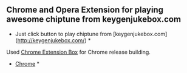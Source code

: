 Chrome and Opera Extension for playing awesome chiptune from keygenjukebox.com
------------------------------------------------------------------------------

* Just click button to play chiptune from [keygenjukebox.com] (http://keygenjukebox.com/) *


Used [Chrome Extension Box](https://github.com/onikienko/chrome-extensions-box) for Chrome release building.

* [Chrome](https://chrome.google.com/webstore/detail/keygenjukebox-play-button/olephdnjkkjiidgifanfiimkbbcaogid) *